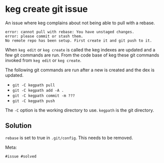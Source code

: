 # keg create git issue

An issue where keg complains about not being able to pull with a rebase.

```
error: cannot pull with rebase: You have unstaged changes.
error: please commit or stash them.
No remote repo has been setup. First create it and git push to it.
```

When `keg edit` or `keg create` is called the keg indexes are updated
and a few git commands are run.
From the code base of keg these git commands invoked from `keg
edit` or `keg create`.

The following git commands are run after a new is created and the dex is updated.

- `git -C kegpath pull`
- `git -C kegpath add -A .`
- `git -C kegpath commit -m ???`
- `git -C kegpath push`

The `-C` option is the working directory to use. `kegpath` is the git directory.

## Solution

`rebase` is set to true in `.git/config`. This needs to be removed.

Meta:

    #issue #solved
